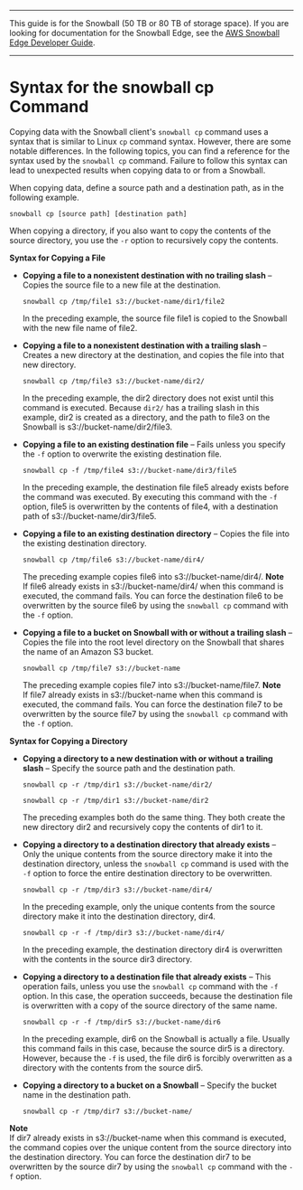 --------

This guide is for the Snowball \(50 TB or 80 TB of storage space\)\. If you are looking for documentation for the Snowball Edge, see the [AWS Snowball Edge Developer Guide](https://docs.aws.amazon.com/snowball/latest/developer-guide/whatisedge.html)\.

--------

# Syntax for the snowball cp Command<a name="copy-command-syntax"></a>

Copying data with the Snowball client's `snowball cp` command uses a syntax that is similar to Linux `cp` command syntax\. However, there are some notable differences\. In the following topics, you can find a reference for the syntax used by the `snowball cp` command\. Failure to follow this syntax can lead to unexpected results when copying data to or from a Snowball\.

When copying data, define a source path and a destination path, as in the following example\.

```
snowball cp [source path] [destination path]
```

When copying a directory, if you also want to copy the contents of the source directory, you use the `-r` option to recursively copy the contents\.

**Syntax for Copying a File**
+ **Copying a file to a nonexistent destination with no trailing slash** – Copies the source file to a new file at the destination\.

  ```
  snowball cp /tmp/file1 s3://bucket-name/dir1/file2
  ```

  In the preceding example, the source file file1 is copied to the Snowball with the new file name of file2\.
+ **Copying a file to a nonexistent destination with a trailing slash** – Creates a new directory at the destination, and copies the file into that new directory\.

  ```
  snowball cp /tmp/file3 s3://bucket-name/dir2/
  ```

  In the preceding example, the dir2 directory does not exist until this command is executed\. Because `dir2/` has a trailing slash in this example, dir2 is created as a directory, and the path to file3 on the Snowball is s3://bucket\-name/dir2/file3\.
+ **Copying a file to an existing destination file** – Fails unless you specify the `-f` option to overwrite the existing destination file\.

  ```
  snowball cp -f /tmp/file4 s3://bucket-name/dir3/file5
  ```

  In the preceding example, the destination file file5 already exists before the command was executed\. By executing this command with the `-f` option, file5 is overwritten by the contents of file4, with a destination path of s3://bucket\-name/dir3/file5\.
+ **Copying a file to an existing destination directory** – Copies the file into the existing destination directory\.

  ```
  snowball cp /tmp/file6 s3://bucket-name/dir4/
  ```

  The preceding example copies file6 into s3://bucket\-name/dir4/\.
**Note**  
If file6 already exists in s3://bucket\-name/dir4/ when this command is executed, the command fails\. You can force the destination file6 to be overwritten by the source file6 by using the `snowball cp` command with the `-f` option\.
+ **Copying a file to a bucket on Snowball with or without a trailing slash** – Copies the file into the root level directory on the Snowball that shares the name of an Amazon S3 bucket\.

  ```
  snowball cp /tmp/file7 s3://bucket-name
  ```

  The preceding example copies file7 into s3://bucket\-name/file7\.
**Note**  
If file7 already exists in s3://bucket\-name when this command is executed, the command fails\. You can force the destination file7 to be overwritten by the source file7 by using the `snowball cp` command with the `-f` option\.

**Syntax for Copying a Directory**
+ **Copying a directory to a new destination with or without a trailing slash** – Specify the source path and the destination path\.

  ```
  snowball cp -r /tmp/dir1 s3://bucket-name/dir2/
  ```

  ```
  snowball cp -r /tmp/dir1 s3://bucket-name/dir2
  ```

  The preceding examples both do the same thing\. They both create the new directory dir2 and recursively copy the contents of dir1 to it\.
+ **Copying a directory to a destination directory that already exists** – Only the unique contents from the source directory make it into the destination directory, unless the `snowball cp` command is used with the `-f` option to force the entire destination directory to be overwritten\.

  ```
  snowball cp -r /tmp/dir3 s3://bucket-name/dir4/
  ```

  In the preceding example, only the unique contents from the source directory make it into the destination directory, dir4\.

  ```
  snowball cp -r -f /tmp/dir3 s3://bucket-name/dir4/
  ```

  In the preceding example, the destination directory dir4 is overwritten with the contents in the source dir3 directory\.
+ **Copying a directory to a destination file that already exists** – This operation fails, unless you use the `snowball cp` command with the `-f` option\. In this case, the operation succeeds, because the destination file is overwritten with a copy of the source directory of the same name\.

  ```
  snowball cp -r -f /tmp/dir5 s3://bucket-name/dir6
  ```

  In the preceding example, dir6 on the Snowball is actually a file\. Usually this command fails in this case, because the source dir5 is a directory\. However, because the `-f` is used, the file dir6 is forcibly overwritten as a directory with the contents from the source dir5\.
+ **Copying a directory to a bucket on a Snowball** – Specify the bucket name in the destination path\.

  ```
  snowball cp -r /tmp/dir7 s3://bucket-name/
  ```
**Note**  
If dir7 already exists in s3://bucket\-name when this command is executed, the command copies over the unique content from the source directory into the destination directory\. You can force the destination dir7 to be overwritten by the source dir7 by using the `snowball cp` command with the `-f` option\.